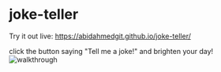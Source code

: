 # joke-teller
Try it out live: https://abidahmedgit.github.io/joke-teller/

click the button saying "Tell me a joke!" and brighten your day!
![walkthrough](https://user-images.githubusercontent.com/99822844/174704903-120b97c4-b718-480e-b343-c0509ac730c5.gif)
